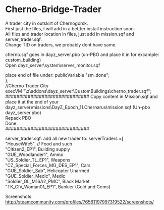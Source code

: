 # Cherno-Bridge-Trader
A trader city in outskirt of Chernogorsk. <Br /> 
First just the files, I will add in a bettter install instruction soon. <Br />
All files and trader location in files, just add in mission.sqf and server_trader.sqf. <Br />
Change TID on traders, we probably dont have same. <Br />

cherno.sqf goes in dayz_server.pbo (un-PBO and place it in for excample: custom_building)<br />
Open dayz_server\system\server_monitor.sqf <br />

place end of file under: 	publicVariable "sm_done"; <br />
}; <br />
//Cherno Trader City <br />
execVM  "\z\addons\dayz_server\CustomBuildings\cherno_trader.sqf";   <br />
############################## 
Copy content in Mission.sqf and place it at the end of your dayz_server\missions\DayZ_Epoch_11.Chernarus\mission.sqf (Un-pbo dayz_server.pbo) <Br /> 
Repack PBO <br />
Done. <br />
############################## <br />

server_trader.sqf: add all new trader to: serverTraders =[  <br />
"HouseWife5",   // Food and such <br />
"Citizen2_EP1", Building supply <br />
"GUE_Woodlander1", Ammo  <br />
"US_Soldier_TL_EP1",  Weapons <br />
"CZ_Special_Forces_MG_DES_EP1", Cars   <br />
"GUE_Soldier_Sab", Helicopter Unarmed  <br />
"GUE_Soldier_Medic", Medic <Br />
"Soldier_GL_M16A2_PMC", Black Market  <br />
"TK_CIV_Woman01_EP1", Bankier (Gold and Gems)  <br />

Screenshots: http://steamcommunity.com/profiles/76561197997319522/screenshots/
